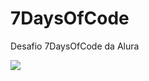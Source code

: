 # 7DaysOfCode
Desafio 7DaysOfCode da Alura

<img src="https://media.discordapp.net/attachments/748340387705258004/957982578512637962/unnamed.png">
